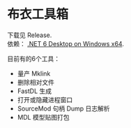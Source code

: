 # 布衣工具箱

下载见 Release.   
依赖： [.NET 6 Desktop on Windows x64](https://dotnet.microsoft.com/zh-cn/download/dotnet/6.0).   

目前有的6个工具：  
- 量产 Mklink
- 删除相对文件
- FastDL 生成
- 打开或隐藏进程窗口
- SourceMod 句柄 Dump 日志解析
- MDL 模型贴图打包